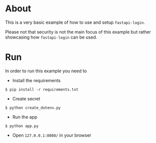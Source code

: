 # About

This is a very basic example of how to use and setup `fastapi-login`.

Please not that security is not the main focus of this example but rather showcasing how ``fastapi-login`` can be used.

# Run

In order to run this example you need to

- Install the requirements

```
$ pip install -r requirements.txt
```

- Create secret

```
$ python create_dotenv.py
```

- Run the app

```
$ python app.py
```

- Open ``127.0.0.1:8080/`` in your browser
